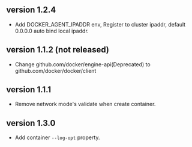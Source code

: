 version 1.2.4 
---
- Add DOCKER_AGENT_IPADDR env, Register to cluster ipaddr, default 0.0.0.0 auto bind local ipaddr.

version 1.1.2 (not released)
---
- Change github.com/docker/engine-api(Deprecated) to github.com/docker/docker/client

version 1.1.1
---
- Remove network mode's validate when create container.

version 1.3.0
---
- Add container `--log-opt` property.
